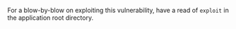For a blow-by-blow on exploiting this vulnerability, have a read of `exploit`
in the application root directory.
